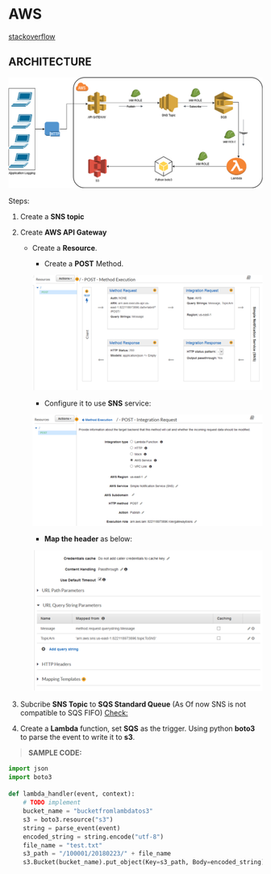 # AWS

[stackoverflow](https://stackoverflow.com/users/10180167/subhojeet)

## ARCHITECTURE

   ![architecture](https://github.com/Subhojeetr/AWS/blob/master/AWS%20Logging%20Architecture.png)

Steps:

1) Create a **SNS topic**
2) Create **AWS API Gateway**
   - Create a **Resource**.
     - Create a **POST** Method.
      
     ![alt text](https://github.com/Subhojeetr/AWS/blob/master/src/gatewayAPI.bmp)
     
     
     - Configure it to use **SNS** service:
    
      ![alt text](https://github.com/Subhojeetr/AWS/blob/master/src/configuretosns.png)


     - **Map the header** as below:
    
    
     ![alt text](https://github.com/Subhojeetr/AWS/blob/master/src/MapQueryString.bmp)
     
3) Subcribe **SNS Topic** to **SQS Standard Queue** (As Of now SNS is not compatible to SQS FIFO)
    [Check:](https://stackoverflow.com/questions/41388783/end-to-end-sns-to-sqs-fifo-messages)
    
4) Create a **Lambda** function, set **SQS** as the trigger. Using python **boto3** to parse the event to write it to **s3**.

 > **SAMPLE CODE:**
``` python
import json
import boto3

def lambda_handler(event, context):
    # TODO implement
    bucket_name = "bucketfromlambdatos3"
    s3 = boto3.resource("s3")
    string = parse_event(event)
    encoded_string = string.encode("utf-8")
    file_name = "test.txt"
    s3_path = "/100001/20180223/" + file_name
    s3.Bucket(bucket_name).put_object(Key=s3_path, Body=encoded_string)
```


